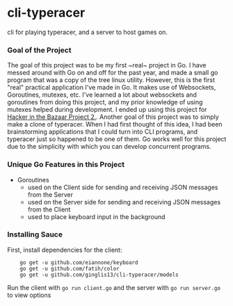 # cli-typeracer

cli for playing typeracer, and a server to host games on.

### Goal of the Project

The goal of this project was to be my first ~real~ project in Go. I have messed around with Go on and off
for the past year, and made a small go program that was a copy of the tree linux utility. However, this is 
the first "real" practical application I've made in Go. It makes use of Websockets, Goroutines, mutexes, etc.
I've learned a lot about websockets and goroutines from doing this project, and my prior knowledge of using
mutexes helped during development. I ended up using this project for  [Hacker in the Bazaar Project 2.](https://www3.nd.edu/~pbui/teaching/cse.40842.sp21/project02.html). Another goal of this project was to simply make a clone of typeracer. When I had first thought of this
idea, I had been brainstorming applications that I could turn into CLI programs, and typeracer just so happened to be one of them.
Go works well for this project due to the simplicity with which you can develop concurrent programs.

### Unique Go Features in this Project

- Goroutines
  * used on the Client side for sending and receiving JSON messages from the Server
  * used on the Server side for sending and receiving JSON messages from the Client
  * used to place keyboard input in the background
### Installing Sauce

First, install dependencies for the client:
```
	go get -u github.com/eiannone/keyboard
	go get -u github.com/fatih/color
	go get -u github.com/ginglis13/cli-typeracer/models
```

Run the client with `go run client.go` and the server with `go run server.go` to view options
